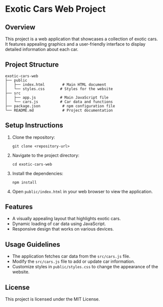 # Exotic Cars Web Project

## Overview
This project is a web application that showcases a collection of exotic cars. It features appealing graphics and a user-friendly interface to display detailed information about each car.

## Project Structure
```
exotic-cars-web
├── public
│   ├── index.html        # Main HTML document
│   └── styles.css       # Styles for the website
├── src
│   ├── app.js           # Main JavaScript file
│   └── cars.js          # Car data and functions
├── package.json          # npm configuration file
└── README.md             # Project documentation
```

## Setup Instructions
1. Clone the repository:
   ```
   git clone <repository-url>
   ```
2. Navigate to the project directory:
   ```
   cd exotic-cars-web
   ```
3. Install the dependencies:
   ```
   npm install
   ```
4. Open `public/index.html` in your web browser to view the application.

## Features
- A visually appealing layout that highlights exotic cars.
- Dynamic loading of car data using JavaScript.
- Responsive design that works on various devices.

## Usage Guidelines
- The application fetches car data from the `src/cars.js` file.
- Modify the `src/cars.js` file to add or update car information.
- Customize styles in `public/styles.css` to change the appearance of the website.

## License
This project is licensed under the MIT License.